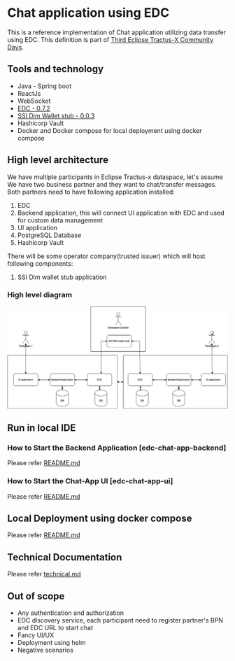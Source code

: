 # Chat application using EDC

This is a reference implementation of Chat application utilizing data transfer using EDC.
This definition is part of [Third Eclipse Tractus-X Community Days](https://eclipse-tractusx.github.io/blog/community-days-12-2024).


## Tools and technology
- Java - Spring boot
- ReactJs
- WebSocket
- [EDC - 0.7.2](https://github.com/eclipse-tractusx/tractusx-edc)
- [SSI Dim Wallet stub - 0.0.3](https://github.com/eclipse-tractusx/ssi-dim-wallet-stub)
- Hashicorp Vault
- Docker and Docker compose for local deployment using docker compose

## High level architecture

We have multiple participants in Eclipse Tractus-x dataspace, let's assume We have two business partner and they want to chat/transfer messages. Both partners need to have following application installed:

1. EDC 
2. Backend application, this will connect UI application with EDC and used for custom data management 
3. UI application
4. PostgreSQL Database
5. Hashicorp Vault

There will be some operator company(trusted issuer) which will host following components:

1. SSI Dim wallet stub application

### High level diagram 

![EDC Chat app.jpg](docs/images/EDC_Chat_app.jpg)

## Run in local IDE
### How to Start the Backend Application [edc-chat-app-backend]

Please refer [README.md](edc-chat-app-backend/README.md)

### How to Start the Chat-App UI [edc-chat-app-ui]

Please refer [README.md](edc-chat-app-ui/README.md)

## Local Deployment using docker compose

Please refer [README.md](deployment/README.md)

## Technical Documentation 

Please refer [technical.md](docs/technical.md)

## Out of scope

- Any authentication and authorization 
- EDC discovery service, each participant need to register partner's BPN and EDC URL to start chat
- Fancy UI/UX
- Deployment using helm
- Negative scenarios
